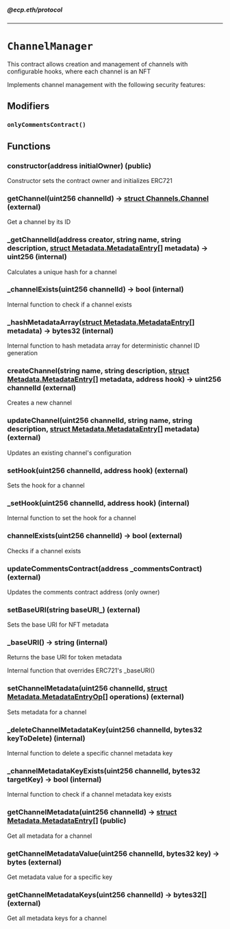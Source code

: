 ##### @ecp.eth/protocol

----

# `ChannelManager`

This contract allows creation and management of channels with configurable hooks, where each channel is an NFT


Implements channel management with the following security features:



## Modifiers

### `onlyCommentsContract()`








## Functions

### constructor(address initialOwner) (public)

Constructor sets the contract owner and initializes ERC721




### getChannel(uint256 channelId) → [struct Channels.Channel](/protocol-reference/types/Channels#channel) (external)

Get a channel by its ID




### _getChannelId(address creator, string name, string description, [struct Metadata.MetadataEntry[]](/protocol-reference/types/Metadata#metadataentry) metadata) → uint256 (internal)

Calculates a unique hash for a channel




### _channelExists(uint256 channelId) → bool (internal)

Internal function to check if a channel exists




### _hashMetadataArray([struct Metadata.MetadataEntry[]](/protocol-reference/types/Metadata#metadataentry) metadata) → bytes32 (internal)

Internal function to hash metadata array for deterministic channel ID generation




### createChannel(string name, string description, [struct Metadata.MetadataEntry[]](/protocol-reference/types/Metadata#metadataentry) metadata, address hook) → uint256 channelId (external)

Creates a new channel




### updateChannel(uint256 channelId, string name, string description, [struct Metadata.MetadataEntry[]](/protocol-reference/types/Metadata#metadataentry) metadata) (external)

Updates an existing channel's configuration




### setHook(uint256 channelId, address hook) (external)

Sets the hook for a channel




### _setHook(uint256 channelId, address hook) (internal)

Internal function to set the hook for a channel




### channelExists(uint256 channelId) → bool (external)

Checks if a channel exists




### updateCommentsContract(address _commentsContract) (external)

Updates the comments contract address (only owner)




### setBaseURI(string baseURI_) (external)

Sets the base URI for NFT metadata




### _baseURI() → string (internal)

Returns the base URI for token metadata


Internal function that overrides ERC721's _baseURI()

### setChannelMetadata(uint256 channelId, [struct Metadata.MetadataEntryOp[]](/protocol-reference/types/Metadata#metadataentryop) operations) (external)

Sets metadata for a channel




### _deleteChannelMetadataKey(uint256 channelId, bytes32 keyToDelete) (internal)

Internal function to delete a specific channel metadata key




### _channelMetadataKeyExists(uint256 channelId, bytes32 targetKey) → bool (internal)

Internal function to check if a channel metadata key exists




### getChannelMetadata(uint256 channelId) → [struct Metadata.MetadataEntry[]](/protocol-reference/types/Metadata#metadataentry) (public)

Get all metadata for a channel




### getChannelMetadataValue(uint256 channelId, bytes32 key) → bytes (external)

Get metadata value for a specific key




### getChannelMetadataKeys(uint256 channelId) → bytes32[] (external)

Get all metadata keys for a channel






